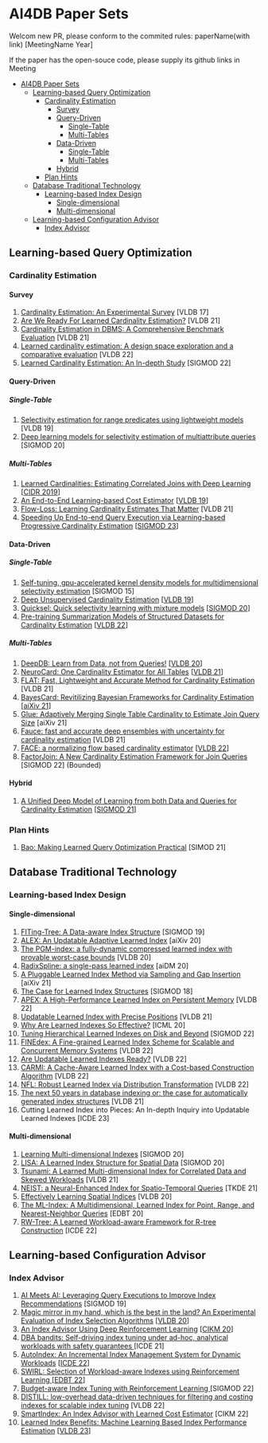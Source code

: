 # AI4DB Paper Sets

Welcom new PR, please conform to the commited rules:  paperName(with link) [MeetingName Year]

If the paper has the open-souce code, please supply its github links in Meeting

- [AI4DB Paper Sets](#ai4db-paper-sets)
  - [Learning-based Query Optimization](#learning-based-query-optimization)
    - [Cardinality Estimation](#learning-based-cardinality-estimation)
      - [Survey](#survey)
      - [Query-Driven](#query-driven)
        - [Single-Table](#single-table)
        - [Multi-Tables](#multi-tables)
      - [Data-Driven](#data-driven)
        - [Single-Table](#single-table-1)
        - [Multi-Tables](#multi-tables-1)
      - [Hybrid](#hybrid)
    - [Plan Hints](#learning-based-plan-hints)
  - [Database Traditional Technology](#database-traditional-technology)
    - [Learning-based Index Design](#learning-based-index-design)
      - [Single-dimensional](#single-dimensional)
      - [Multi-dimensional](#multi-dimensional)
  - [Learning-based Configuration Advisor](#learning-based-configuration-advisor)
    - [Index Advisor](#index-advisor)


## Learning-based Query Optimization

### Cardinality Estimation

#### Survey

1. [Cardinality Estimation: An Experimental Survey](https://www.vldb.org/VLDB/vol11/p499-harmouch.pdf) [VLDB 17]
2. [Are We Ready For Learned Cardinality Estimation?](https://arxiv.org/pdf/2012.06743.pdf) [VLDB 21]
3. [Cardinality Estimation in DBMS: A Comprehensive Benchmark Evaluation](https://kai-zeng.github.io/papers/benchmark_vldb_2021.pdf) [VLDB 21]
4. [Learned cardinality estimation: A design space exploration and a comparative evaluation](https://dbgroup.cs.tsinghua.edu.cn/ligl/papers/vldb22-card-exp.pdf) [VLDB 22]
5. [Learned Cardinality Estimation: An In-depth Study](https://dl.acm.org/doi/10.1145/3514221.3526154) [SIGMOD 22]

#### Query-Driven

##### Single-Table

1. [Selectivity estimation for range predicates using lightweight models](http://www.vldb.org/pvldb/vol12/p1044-dutt.pdf) [VLDB 19]
2. [Deep learning models for selectivity estimation of multiattribute queries](https://dl.acm.org/doi/abs/10.1145/3318464.3389741) [SIGMOD 20]

##### Multi-Tables

1. [Learned Cardinalities: Estimating Correlated Joins with Deep Learning](https://arxiv.org/pdf/1809.00677.pdf) [[CIDR 2019](https://github.com/andreaskipf/learnedcardinalities)]
2. [An End-to-End Learning-based Cost Estimator](http://www.vldb.org/VLDB/vol13/p307-sun.pdf) [[VLDB 19](https://github.com/greatji/Learning-based-cost-estimator)]
3. [Flow-Loss: Learning Cardinality Estimates That Matter](https://people.csail.mit.edu/tatbul/publications/flowloss_vldb21.pdf) [VLDB 21]
4. [Speeding Up End-to-end Query Execution via Learning-based Progressive Cardinality Estimation](https://www.fangwang.online/_files/ugd/5d2324_ddbbd368d939421e9f2b7295b919d90d.pdf) [[SIGMOD 23](https://github.com/Eilowangfang/LPCE)]

#### Data-Driven

##### Single-Table

1. [Self-tuning, gpu-accelerated kernel density models for multidimensional selectivity estimation](https://dl.acm.org/doi/10.1145/2723372.2749438) [SIGMOD 15]
2. [Deep Unsupervised Cardinality Estimation](http://www.vldb.org/VLDB/vol13/p279-yang.pdf) [[VLDB 19](https://github.com/naru-project/naru)]
3. [Quicksel: Quick selectivity learning with mixture models](https://arxiv.org/pdf/1812.10568.pdf) [[SIGMOD 20](https://github.com/illinoisdata/quicksel)]
4. [Pre-training Summarization Models of Structured Datasets for Cardinality Estimation](http://yao.lu/iris.pdf) [[VLDB 22](https://github.com/tjluyao/iris_demo)]

##### Multi-Tables

1. [DeepDB: Learn from Data, not from Queries!](http://www.vldb.org/VLDB/vol13/p992-hilprecht.pdf) [[VLDB 20](https://github.com/DataManagementLab/deepdb-public)]
2. [NeuroCard: One Cardinality Estimator for All Tables](https://vldb.org/VLDB/vol14/p61-yang.pdf) [[VLDB 21](https://github.com/neurocard/neurocard)]
3. [FLAT: Fast, Lightweight and Accurate Method for Cardinality Estimation](http://www.vldb.org/VLDB/vol14/p1489-zhu.pdf) [VLDB 21]
4. [BayesCard: Revitilizing Bayesian Frameworks for Cardinality Estimation](https://arxiv.org/pdf/2012.14743.pdf) [[aiXiv 21](https://github.com/wuziniu/BayesCard)]
5. [Glue: Adaptively Merging Single Table Cardinality to Estimate Join Query Size](https://arxiv.org/pdf/2112.03458.pdf)  [aiXiv 21]
6. [Fauce: fast and accurate deep ensembles with uncertainty for cardinality estimation](http://vldb.org/pvldb/vol14/p1950-liu.pdf) [VLDB 21]
7. [FACE: a normalizing flow based cardinality estimator](https://dbgroup.cs.tsinghua.edu.cn/ligl/papers/vldb22-flow-card.pdf) [[VLDB 22](https://github.com/for0nething/FACE-A-Normalizing-Flow-based-Cardinality-Estimator/fork)]
8. [FactorJoin: A New Cardinality Estimation Framework for Join Queries](https://arxiv.org/pdf/2212.05526.pdf) [SIGMOD 22] (Bounded)

#### Hybrid

1. [A Unified Deep Model of Learning from both Data and Queries for Cardinality Estimation](https://arxiv.org/pdf/2107.12295.pdf) [[SIGMOD 21](https://github.com/pagegitss/UAE)]

### Plan Hints

1. [Bao: Making Learned Query Optimization Practical](https://dl.acm.org/doi/pdf/10.1145/3448016.3452838) [SIMOD 21]

## Database Traditional Technology

### Learning-based Index Design

#### Single-dimensional

1. [FITing-Tree: A Data-aware Index Structure](https://arxiv.org/pdf/1801.10207.pdf) [SIGMOD 19]
2. [ALEX: An Updatable Adaptive Learned Index](https://arxiv.org/pdf/1905.08898.pdf)  [aiXiv 20]
3. [The PGM-index: a fully-dynamic compressed learned index with provable worst-case bounds](http://www.vldb.org/VLDB/vol13/p1162-ferragina.pdf)  [VLDB 20]
4. [RadixSpline: a single-pass learned index](https://dl.acm.org/doi/pdf/10.1145/3401071.3401659) [aiDM 20]
5. [A Pluggable Learned Index Method via Sampling and Gap Insertion](https://arxiv.org/pdf/2101.00808.pdf) [aiXiv 21]
6. [The Case for Learned Index Structures](https://dl.acm.org/doi/pdf/10.1145/3183713.3196909) [SIGMOD 18]
7. [APEX: A High-Performance Learned Index on Persistent Memory](https://arxiv.org/pdf/2105.00683.pdf) [VLDB 22]
8. [Updatable Learned Index with Precise Positions](https://arxiv.org/pdf/2104.05520.pdf) [VLDB 21]
9. [Why Are Learned Indexes So Effective?](http://proceedings.mlr.press/v119/ferragina20a/ferragina20a.pdf) [ICML 20]
10. [Tuning Hierarchical Learned Indexes on Disk and Beyond](https://dl.acm.org/doi/abs/10.1145/3514221.3520255) [SIGMOD 22]
11. [FINEdex: A Fine-grained Learned Index Scheme for Scalable and Concurrent Memory Systems](http://www.vldb.org/VLDB/vol15/p321-hua.pdf) [VLDB 22]
12. [Are Updatable Learned Indexes Ready?](https://arxiv.org/pdf/2207.02900.pdf) [VLDB 22]
13. [CARMI: A Cache-Aware Learned Index with a Cost-based Construction Algorithm](https://www.vldb.org/VLDB/vol15/p2679-gao.pdf) [VLDB 22]
14. [NFL: Robust Learned Index via Distribution Transformation](https://www.vldb.org/VLDB/vol15/p2188-wu.pdf) [VLDB 22]
15. [The next 50 years in database indexing or: the case for automatically generated index structures](https://dl.acm.org/doi/10.14778/3494124.3494136) [VLDB 21]
16. Cutting Learned Index into Pieces: An In-depth Inquiry into Updatable Learned Indexes [ICDE 23]


#### Multi-dimensional

1. [Learning Multi-dimensional Indexes](https://dl.acm.org/doi/pdf/10.1145/3318464.3380579) [SIGMOD 20]
2. [LISA: A Learned Index Structure for Spatial Data](https://dl.acm.org/doi/abs/10.1145/3318464.3389703) [SIGMOD 20]
3. [Tsunami: A Learned Multi-dimensional Index for Correlated Data and Skewed Workloads](http://vldb.org/VLDB/vol14/p74-ding.pdf) [VLDB 21]
4. [NEIST: a Neural-Enhanced Index for Spatio-Temporal Queries](https://ieeexplore.ieee.org/stamp/stamp.jsp?tp=&arnumber=8861025) [TKDE 21]
5. [Effectively Learning Spatial Indices](https://vbn.aau.dk/ws/files/391644098/p2341_qi.pdf) [VLDB 20]
6. [The ML-Index: A Multidimensional, Learned Index for Point, Range, and Nearest-Neighbor Queries](https://dbis.informatik.uni-kl.de/files/papers/ml-index-edbt2020.pdf) [EDBT 20]
7. [RW-Tree: A Learned Workload-aware Framework for R-tree Construction](https://ieeexplore.ieee.org/abstract/document/9835605/) [ICDE 22]

## Learning-based Configuration Advisor

### Index Advisor

1. [AI Meets AI: Leveraging Query Executions to Improve Index Recommendations](https://pages.cs.wisc.edu/~wentaowu/papers/sigmod19-auto-indexing.pdf) [SIGMOD 19]
2. [Magic mirror in my hand, which is the best in the land? An Experimental Evaluation of Index Selection Algorithms](http://www.vldb.org/VLDB/vol13/p2382-kossmann.pdf) [[VLDB 20](https://github.com/hyrise/index_selection_evaluation/tree/rl_index_selection)]
3. [An Index Advisor Using Deep Reinforcement Learning](https://baozhifeng.net/papers/cikm20-IndexRec.pdf) [[CIKM 20](https://github.com/rmitbggroup/IndexAdvisor)]
4. [DBA bandits: Self-driving index tuning under ad-hoc, analytical workloads with safety guarantees ](https://arxiv.org/pdf/2010.09208) [ICDE 21]
5. [AutoIndex: An Incremental Index Management System for Dynamic Workloads](https://dbgroup.cs.tsinghua.edu.cn/ligl/papers/icde2022-autoindex.pdf) [[ICDE 22](https://github.com/zhouxh19/AutoIndex)] 
6. [SWIRL: Selection of Workload-aware Indexes using Reinforcement Learning ](https://openproceedings.org/2022/conf/edbt/paper-37.pdf) [[EDBT 22](https://github.com/hyrise/rl_index_selection)]
7. [Budget-aware Index Tuning with Reinforcement Learning ](https://www.microsoft.com/en-us/research/uploads/prod/2022/06/mcts-full.pdf) [SIGMOD 22] 
8. [DISTILL: low-overhead data-driven techniques for filtering and costing indexes for scalable index tuning](https://www.microsoft.com/en-us/research/uploads/prod/2022/06/DISTILL.pdf) [VLDB 22]
9. [SmartIndex: An Index Advisor with Learned Cost Estimator](https://dl.acm.org/doi/abs/10.1145/3511808.3557163) [CIKM 22]
10. [Learned Index Benefits: Machine Learning Based Index Performance Estimation](https://www.vldb.org/pvldb/vol15/p3950-shi.pdf) [[VLDB 23](https://github.com/JC-Shi/Learned-Index-Benefits)]